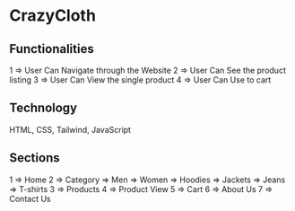 # CrazyCloth 

## Functionalities

1 => User Can Navigate through the Website
2 => User Can See the product listing
3 => User Can View the single product
4 => User Can Use to cart

## Technology

HTML, CSS, Tailwind, JavaScript

## Sections

1 => Home
2 => Category 
    => Men
    => Women
    => Hoodies
    => Jackets
    => Jeans
    => T-shirts
3 => Products
4 => Product View
5 => Cart
6 => About Us
7 => Contact Us
